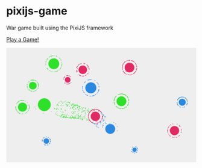 # pixijs-game
War game built using the PixiJS framework

[Play a Game!](https://skotz.github.io/pixijs-game/)

![Screenshot](/img/screenshot.png)